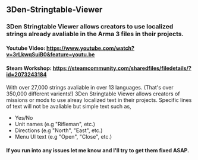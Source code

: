 ## 3Den-Stringtable-Viewer
### 3Den Stringtable Viewer allows creators to use localized strings already avaliable in the Arma 3 files in their projects.

#### Youtube Video: https://www.youtube.com/watch?v=3rLkwqSuiB0&feature=youtu.be
#### Steam Workshop: https://steamcommunity.com/sharedfiles/filedetails/?id=2073243184

With over 27,000 strings avaliable in over 13 languages. (That's over 350,000 different varients!) 3Den Stringtable Viewer allows creators of missions or mods to use alreay localized text in their projects.
Specific lines of text will not be avaliable but simple text such as,
- Yes/No
- Unit names (e.g "Rifleman", etc.)
- Directions (e.g "North", "East", etc.)
- Menu UI text (e.g "Open", "Close", etc.)

#### If you run into any issues let me know and I'll try to get them fixed ASAP.
